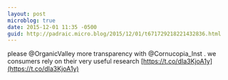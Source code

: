 ```yaml
---
layout: post
microblog: true
date: 2015-12-01 11:35 -0500
guid: http://padraic.micro.blog/2015/12/01/t671729218221432836.html
---
```

please @OrganicValley more transparency with @Cornucopia_Inst . we consumers rely on their very useful research [https://t.co/dIa3KjoA1y](https://t.co/dIa3KjoA1y)
